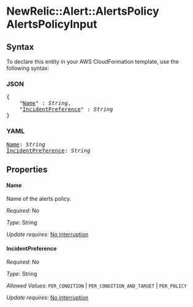 # NewRelic::Alert::AlertsPolicy AlertsPolicyInput

## Syntax

To declare this entity in your AWS CloudFormation template, use the following syntax:

### JSON

<pre>
{
    "<a href="#name" title="Name">Name</a>" : <i>String</i>,
    "<a href="#incidentpreference" title="IncidentPreference">IncidentPreference</a>" : <i>String</i>
}
</pre>

### YAML

<pre>
<a href="#name" title="Name">Name</a>: <i>String</i>
<a href="#incidentpreference" title="IncidentPreference">IncidentPreference</a>: <i>String</i>
</pre>

## Properties

#### Name

Name of the alerts policy.

_Required_: No

_Type_: String

_Update requires_: [No interruption](https://docs.aws.amazon.com/AWSCloudFormation/latest/UserGuide/using-cfn-updating-stacks-update-behaviors.html#update-no-interrupt)

#### IncidentPreference

_Required_: No

_Type_: String

_Allowed Values_: <code>PER_CONDITION</code> | <code>PER_CONDITION_AND_TARGET</code> | <code>PER_POLICY</code>

_Update requires_: [No interruption](https://docs.aws.amazon.com/AWSCloudFormation/latest/UserGuide/using-cfn-updating-stacks-update-behaviors.html#update-no-interrupt)

